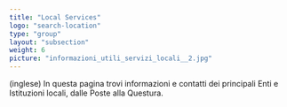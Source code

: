 ```yaml
---
title: "Local Services"
logo: "search-location"
type: "group"
layout: "subsection"
weight: 6
picture: "informazioni_utili_servizi_locali__2.jpg"
---
```


(inglese) In questa pagina trovi informazioni e contatti dei principali Enti e Istituzioni locali, dalle Poste alla Questura.

